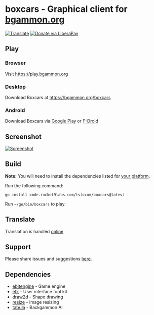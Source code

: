 # boxcars - Graphical client for [bgammon.org](https://bgammon.org)
[![Translate](https://hosted.weblate.org/widgets/meditation-assistant/-/svg-badge.svg)](https://hosted.weblate.org/projects/bgammon/boxcars/)
[![Donate via LiberaPay](https://img.shields.io/liberapay/receives/rocket9labs.com.svg?logo=liberapay)](https://liberapay.com/rocket9labs.com)

## Play

### Browser

Visit https://play.bgammon.org

### Desktop

Download Boxcars at https://bgammon.org/boxcars

### Android

Download Boxcars via [Google Play](https://play.google.com/store/apps/details?id=com.rocket9labs.boxcars) or [F-Droid](https://f-droid.org/packages/com.rocket9labs.boxcars/)

## Screenshot

[![Screenshot](https://code.rocket9labs.com/tslocum/boxcars/raw/branch/main/screenshot.png)](https://code.rocket9labs.com/tslocum/boxcars/src/branch/main/screenshot.png)

## Build

**Note:** You will need to install the dependencies listed for [your platform](https://github.com/hajimehoshi/ebiten/blob/main/README.md#platforms).

Run the following command:

`go install code.rocket9labs.com/tslocum/boxcars@latest`

Run `~/go/bin/boxcars` to play.

## Translate

Translation is handled [online](https://hosted.weblate.org/projects/bgammon/).

## Support

Please share issues and suggestions [here](https://code.rocket9labs.com/tslocum/boxcars/issues).

## Dependencies

- [ebitengine](https://github.com/hajimehoshi/ebiten) - Game engine
- [etk](https://code.rocket9labs.com/tslocum/etk) - User interface tool kit
- [draw2d](https://github.com/llgcode/draw2d) - Shape drawing
- [resize](https://github.com/nfnt/resize) - Image resizing
- [tabula](https://code.rocket9labs.com/tslocum/tabula) - Backgammon AI
